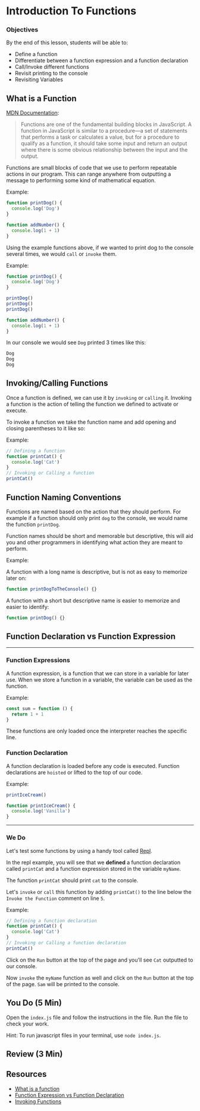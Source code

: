# Introduction To Functions

### Objectives

By the end of this lesson, students will be able to:

- Define a function
- Differentiate between a function expression and a function declaration
- Call/Invoke different functions
- Revisit printing to the console
- Revisiting Variables

## What is a Function

[MDN Documentation](https://developer.mozilla.org/en-US/docs/Web/JavaScript/Guide/Functions#:~:text=A%20function%20in%20JavaScript%20is,the%20input%20and%20the%20output.):

> Functions are one of the fundamental building blocks in JavaScript. A function in JavaScript is similar to a procedure—a set of statements that performs a task or calculates a value, but for a procedure to qualify as a function, it should take some input and return an output where there is some obvious relationship between the input and the output.

Functions are small blocks of code that we use to perform repeatable actions in our program. This can range anywhere from outputting a message to performing some kind of mathematical equation.

Example:

```js
function printDog() {
  console.log('Dog')
}

function addNumber() {
  console.log(1 + 1)
}
```

Using the example functions above, if we wanted to print dog to the console several times, we would `call` or `invoke` them.

Example:

```js
function printDog() {
  console.log('Dog')
}

printDog()
printDog()
printDog()

function addNumber() {
  console.log(1 + 1)
}
```

In our console we would see `Dog` printed 3 times like this:

```sh
Dog
Dog
Dog
```

## Invoking/Calling Functions

Once a function is defined, we can use it by `invoking` or `calling` it.
Invoking a function is the action of telling the function we defined to activate or execute.

To invoke a function we take the function name and add opening and closing parentheses to it like so:

Example:

```js
// Defining a function
function printCat() {
  console.log('Cat')
}
// Invoking or Calling a function
printCat()
```

## Function Naming Conventions

Functions are named based on the action that they should perform. For example if a function should only print `dog` to the console, we would name the function `printDog`.

Function names should be short and memorable but descriptive, this will aid you and other programmers in identifying what action they are meant to perform.

Example:

A function with a long name is descriptive, but is not as easy to memorize later on:

```js
function printDogToTheConsole() {}
```

A function with a short but descriptive name is easier to memorize and easier to identify:

```js
function printDog() {}
```

## Function Declaration vs Function Expression

---

### **Function Expressions**

A function expression, is a function that we can store in a variable for later use.
When we store a function in a variable, the variable can be used as the function.

Example:

```js
const sum = function () {
  return 1 + 1
}
```

These functions are only loaded once the interpreter reaches the specific line.

### **Function Declaration**

A function declaration is loaded before any code is executed. Function declarations are `hoisted` or lifted to the top of our code.

Example:

```js
printIceCream()

function printIceCream() {
  console.log('Vanilla')
}
```

---

### We Do

Let's test some functions by using a handy tool called [Repl](https://repl.it/@anpato/Functions#index.js).

In the repl example, you will see that we **defined** a function declaration called `printCat` and a function expression stored in the variable `myName`.

The function `printCat` should print `cat` to the console.

Let's `invoke` or `call` this function by adding `printCat()` to the line below the `Invoke the Function` comment on line `5`.

Example:

```js
// Defining a function declaration
function printCat() {
  console.log('Cat')
}
// Invoking or Calling a function declaration
printCat()
```

Click on the `Run` button at the top of the page and you'll see `Cat` outputted to our console.

Now `invoke` the `myName` function as well and click on the `Run` button at the top of the page. `Sam` will be printed to the console.

## You Do (5 Min)

Open the `index.js` file and follow the instructions in the file.
Run the file to check your work.

Hint: To run javascript files in your terminal, use `node index.js`.

## Review (3 Min)

## Resources

- [What is a function](https://developer.mozilla.org/en-US/docs/Web/JavaScript/Guide/Functions#:~:text=A%20function%20in%20JavaScript%20is,the%20input%20and%20the%20output.)
- [Function Expression vs Function Declaration](https://medium.com/@mandeep1012/function-declarations-vs-function-expressions-b43646042052)
- [Invoking Functions](https://www.w3schools.com/js/js_function_invocation.asp)
